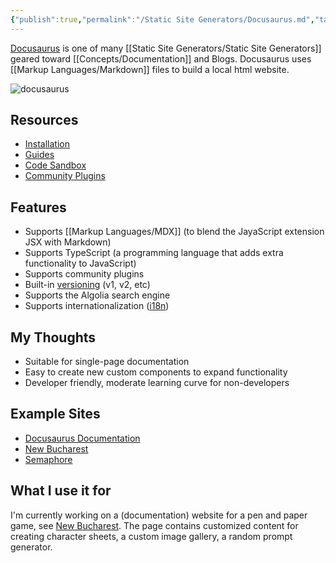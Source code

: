 ```yaml
---
{"publish":true,"permalink":"/Static Site Generators/Docusaurus.md","tags":["static-site-generator"],"cssclasses":""}
---
```



[Docusaurus](https://docusaurus.io/) is one of many [[Static Site Generators/Static Site Generators]] geared toward [[Concepts/Documentation]] and Blogs. Docusaurus uses [[Markup Languages/Markdown]] files to build a local html website. 

![docusaurus](https://docusaurus.io/img/docusaurus_keytar.svg)

## Resources
- [Installation](https://docusaurus.io/docs/installation)
- [Guides](https://docusaurus.io/docs/category/guides)
- [Code Sandbox](https://codesandbox.io/p/sandbox/docusaurus-demo-fstgkg)
- [Community Plugins](https://docusaurus.community/plugindirectory/)

## Features

- Supports [[Markup Languages/MDX]] (to blend the JayaScript extension JSX with Markdown)
- Supports TypeScript (a programming language that adds extra functionality to JavaScript)
- Supports community plugins
- Built-in [versioning](https://docusaurus.io/docs/versioning#overview) (v1, v2, etc)
- Supports the Algolia search engine
- Supports internationalization ([i18n](https://en.wikipedia.org/wiki/Internationalization_and_localization))

## My Thoughts

- Suitable for single-page documentation
- Easy to create new custom components to expand functionality
- Developer friendly, moderate learning curve for non-developers

## Example Sites
- [Docusaurus Documentation](https://docusaurus.io/)
- [New Bucharest](https://new-bucharest.vercel.app/)
- [Semaphore](https://docs.semaphoreci.com/getting-started/about-semaphore)

## What I use it for

I'm currently working on a (documentation) website for a pen and paper game, see [New Bucharest](https://new-bucharest.vercel.app/). The page contains customized content for creating character sheets, a custom image gallery, a random prompt generator.